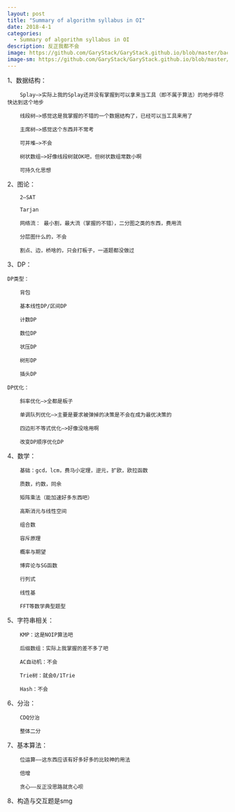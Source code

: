 ```yaml
---
layout: post
title: "Summary of algorithm syllabus in OI"
date: 2018-4-1
categories:
  - Summary of algorithm syllabus in OI
description: 反正我都不会
image: https://github.com/GaryStack/GaryStack.github.io/blob/master/background/Other/%E9%9D%9E%E5%8A%A8%E6%BC%AB/12276358_1341816675947.jpg?raw=true
image-sm: https://github.com/GaryStack/GaryStack.github.io/blob/master/background/Other/%E9%9D%9E%E5%8A%A8%E6%BC%AB/12276358_1341816675947.jpg?raw=true
---
```


1、数据结构：
		
		Splay—>实际上我的Splay还并没有掌握到可以拿来当工具（即不属于算法）的地步得尽快达到这个地步

		线段树—>感觉这是我掌握的不错的一个数据结构了，已经可以当工具来用了
   		
		主席树—>感觉这个东西并不常考
   		
		可并堆—>不会
   		
		树状数组—>好像线段树就OK吧，但树状数组常数小啊
		
		可持久化思想

2、图论：
		
		2—SAT
		
		Tarjan
		
		网络流： 最小割，最大流（掌握的不错），二分图之类的东西，费用流
		
		分层图什么的，不会
		
		割点、边，桥啥的，只会打板子，一道题都没做过
	
3、DP：
	
	DP类型：
		
		背包
		
		基本线性DP/区间DP
	
		计数DP
	
		数位DP
		
		状压DP
		
		树形DP
	
		插头DP
		
	DP优化：
		
		斜率优化—>全都是板子
	
		单调队列优化—>主要是要求被弹掉的决策是不会在成为最优决策的
	
		四边形不等式优化—>好像没啥用啊
	
		改变DP顺序优化DP
4、数学：
	
		基础：gcd，lcm，费马小定理，逆元，扩欧，欧拉函数
	
		质数，约数，同余
		
		矩阵乘法（能加速好多东西吧）
	
		高斯消元与线性空间
		
		组合数
		
		容斥原理
	
		概率与期望
	
		博弈论与SG函数
		
		行列式
		
		线性基
		
		FFT等数学典型题型
		
5、字符串相关：
		
		KMP：这是NOIP算法吧
		
		后缀数组：实际上我掌握的差不多了吧
		
		AC自动机：不会
		
		Trie树：就会0/1Trie
		
		Hash：不会

6、分治：
	
		CDQ分治
	
		整体二分
		
7、基本算法：
		
		位运算——这东西应该有好多好多的比较神的用法
		
		倍增
		
		贪心——反正没思路就贪心呗

8、构造与交互题是smg
